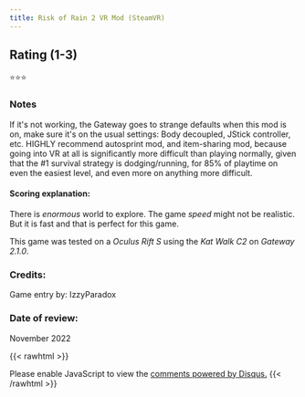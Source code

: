 ```yaml
---
title: Risk of Rain 2 VR Mod (SteamVR)
---
```


## Rating (1-3)
⭐⭐⭐

### Notes
If it's not working, the Gateway goes to strange defaults when this mod is on, make sure it's on the usual settings: Body decoupled, JStick controller, etc. HIGHLY recommend autosprint mod, and item-sharing mod, because going into VR at all is significantly more difficult than playing normally, given that the #1 survival strategy is dodging/running, for 85% of playtime on even the easiest level, and even more on anything more difficult.

#### Scoring explanation:
There is *enormous* world to explore.
The game *speed* might not be realistic. But it is fast and that is perfect for this game.

This game was tested on a *Oculus Rift S* using the *Kat Walk C2* on *Gateway 2.1.0*.
### Credits:
Game entry by: IzzyParadox

### Date of review:
November 2022

{{< rawhtml >}}
<div id="disqus_thread"></div>
<script>
    /*
    var disqus_config = function () {
    this.page.url = PAGE_URL;  // Replace PAGE_URL with your page's canonical URL variable
    this.page.identifier = PAGE_IDENTIFIER; // Replace PAGE_IDENTIFIER with your page's unique identifier variable
    };
    */
    
    (function() { // DON'T EDIT BELOW THIS LINE
    var d = document, s = d.createElement('script');
    s.src = 'https://katdb.disqus.com/embed.js';
    s.setAttribute('data-timestamp', +new Date());
    (d.head || d.body).appendChild(s);
    })();
</script>
<noscript>Please enable JavaScript to view the <a href="https://disqus.com/?ref_noscript">comments powered by Disqus.</a></noscript>
{{< /rawhtml >}}
